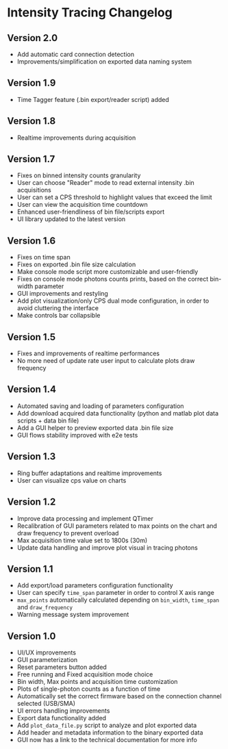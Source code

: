 # Intensity Tracing Changelog

## Version 2.0
- Add automatic card connection detection
- Improvements/simplification on exported data naming system

## Version 1.9
- Time Tagger feature (.bin export/reader script) added

## Version 1.8
- Realtime improvements during acquisition

## Version 1.7
- Fixes on binned intensity counts granularity
- User can choose "Reader" mode to read external intensity .bin acquisitions
- User can set a CPS threshold to highlight values ​​that exceed the limit
- User can view the acquisition time countdown
- Enhanced user-friendliness of bin file/scripts export
- UI library updated to the latest version

## Version 1.6
- Fixes on time span
- Fixes on exported .bin file size calculation
- Make console mode script more customizable and user-friendly
- Fixes on console mode photons counts prints, based on the correct bin-width parameter
- GUI improvements and restyling
- Add plot visualization/only CPS dual mode configuration, in order to avoid cluttering the interface
- Make controls bar collapsible

## Version 1.5
- Fixes and improvements of realtime performances
- No more need of update rate user input to calculate plots draw frequency

## Version 1.4

- Automated saving and loading of parameters configuration
- Add download acquired data functionality (python and matlab plot data scripts + data bin file)
- Add a GUI helper to preview exported data .bin file size
- GUI flows stability improved with e2e tests

## Version 1.3

- Ring buffer adaptations and realtime improvements
- User can visualize cps value on charts

## Version 1.2

- Improve data processing and implement QTimer
- Recalibration of GUI parameters related to max points on the chart and draw frequency to prevent overload
- Max acquisition time value set to 1800s (30m)
- Update data handling and improve plot visual in tracing photons

## Version 1.1

- Add export/load parameters configuration functionality
- User can specify `time_span` parameter in order to control X axis range
- `max_points` automatically calculated depending on `bin_width`, `time_span` and `draw_frequency`
- Warning message system improvement

## Version 1.0

- UI/UX improvements
- GUI parameterization
- Reset parameters button added
- Free running and Fixed acquisition mode choice
- Bin width, Max points and acquisition time customization
- Plots of single-photon counts as a function of time
- Automatically set the correct firmware based on the connection channel selected (USB/SMA)
- UI errors handling improvements
- Export data functionality added
- Add `plot_data_file.py` script to analyze and plot exported data
- Add header and metadata information to the binary exported data
- GUI now has a link to the technical documentation for more info
